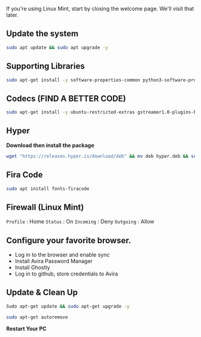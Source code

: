 If you're using Linux Mint, start by closing the welcome page. We'll visit that later.

## Update the system

```sh
sudo apt update && sudo apt upgrade -y
```

## Supporting Libraries

```sh
sudo apt-get install -y software-properties-common python3-software-properties unzip tree libcurl4-gnutls-dev libexpat1-dev gettext libz-dev libssl-dev cmake gcc build-essential network-manager libnss3-tools jq xsel sed htop preload vlc
```

## Codecs (FIND A BETTER CODE)
```sh
sudo apt-get install -y ubuntu-restricted-extras gstreamer1.0-plugins-bad 
```

## Hyper
**Download then install the package**
```sh
wget "https://releases.hyper.is/download/deb" && mv deb hyper.deb && sudo dpkg -i hyper.deb
```

## Fira Code
```sh
sudo apt install fonts-firacode
```

## Firewall (Linux Mint)

`Profile` : Home
`Status` : On
`Incoming` : Deny
`Outgoing` : Allow

## Configure your favorite browser.
* Log in to the browser and enable sync
* Install Avira Password Manager
* Install Ghostly 
* Log in to github, store credentials to Avira

## Update & Clean Up
```sh
Sudo apt-get update && sudo apt-get upgrade -y
```

```sh
sudo apt-get autoremove
```

**Restart Your PC**
